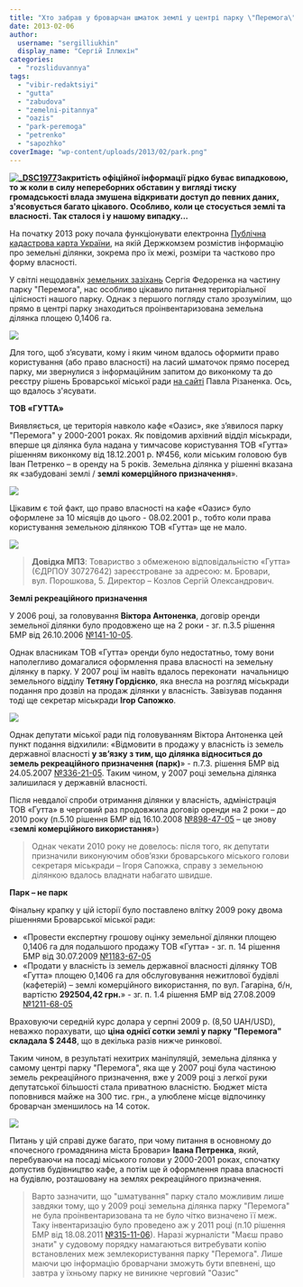 ```yaml
---
title: "Хто забрав у броварчан шматок землі у центрі парку \"Перемога\"?"
date: 2013-02-06
author: 
  username: "sergilliukhin"
  display_name: "Сергій Іллюхін"
categories: 
  - "rozsliduvannya"
tags: 
  - "vibir-redaktsiyi"
  - "gutta"
  - "zabudova"
  - "zemelni-pitannya"
  - "oazis"
  - "park-peremoga"
  - "petrenko"
  - "sapozhko"
coverImage: "wp-content/uploads/2013/02/park.png"
---
```


**[![_DSC1977](https://mpz.brovary.org/wp-content/uploads/2013/02/DSC1977.jpg)](https://mpz.brovary.org/wp-content/uploads/2013/02/DSC1977.jpg)Закритість офіційної інформації рідко буває випадковою, то ж коли в силу непереборних обставин у вигляді тиску громадськості влада змушена відкривати доступ до певних даних, з'ясовується багато цікавого. Особливо, коли це стосується землі та власності. Так сталося і у нашому випадку...**

На початку 2013 року почала функціонувати електронна [Публічна кадастрова карта України](https://map.dazru.gov.ua/), на якій Держкомзем розмістив інформацію про земельні ділянки, зокрема про їх межі, розміри та частково про форму власності.

У світлі нещодавніх [земельних зазіхань](https://mpz.brovary.org/u-brovarah-did-moroz-prosit-deputativ-ne-chipaty-park-peremoga/) Сергія Федоренка на частину парку "Перемога", нас особливо цікавило питання територіальної цілісності нашого парку. Однак з першого погляду стало зрозумілим, що прямо в центрі парку знаходиться проінвентаризована земельна ділянка площею 0,1406 га.

[![](https://mpz.brovary.org/wp-content/uploads/2013/02/park.png)](https://mpz.brovary.org/wp-content/uploads/2013/02/park.png)

Для того, щоб з’ясувати, кому і яким чином вдалось оформити право користування (або право власності) на ласий шматочок прямо посеред парку, ми звернулися з інформаційним запитом до виконкому та до реєстру рішень Броварської міської ради [на сайті](https://rizanenko.org/dokumenty-2/rishennya-bmr) Павла Різаненка. Ось, що вдалось з'ясувати.

**ТОВ «ГУТТА»**

Виявляється, це територія навколо кафе «Оазис», яке з’явилося парку "Перемога" у 2000-2001 роках. Як повідомив архівний відділ міськради, вперше ця ділянка була надана у тимчасове користування ТОВ «Гутта» рішенням виконкому від 18.12.2001 р. №456, коли міським головою був Іван Петренко – в оренду на 5 років. Земельна ділянка у рішенні вказана як «забудовані землі / **землі комерційного призначення**».

[![](https://mpz.brovary.org/wp-content/uploads/2013/02/DSC1978.jpg)](https://mpz.brovary.org/wp-content/uploads/2013/02/DSC1978.jpg)

Цікавим є той факт, що право власності на кафе «Оазис» було оформлене за 10 місяців до цього - 08.02.2001 р., тобто коли права користування земельною ділянкою ТОВ «Гутта» ще не мало.

[![](https://mpz.brovary.org/wp-content/uploads/2013/02/parkScan0003.jpg)](https://mpz.brovary.org/wp-content/uploads/2013/02/parkScan0003.jpg)

> **Довідка МПЗ**: Товариство з обмеженою відповідальністю «Гутта» (ЄДРПОУ 30727642) зареєстроване за адресою: м. Бровари, вул. Порошкова, 5. Директор – Козлов Сергій Олександрович.

**Землі рекреаційного призначення**

У 2006 році, за головування **Віктора Антоненка**, договір оренди земельної ділянки було продовжено ще на 2 роки - зг. п.3.5 рішення БМР від 26.10.2006 [№141-10-05](https://rizanenko.org/downloads/doc/rishennya/2006_rik/10_sesia/19.pdf).

Однак власникам ТОВ «Гутта» оренди було недостатньо, тому вони наполегливо домагалися оформлення права власності на земельну ділянку в парку. У 2007 році їм навіть вдалось переконати  начальницю земельного відділу **Тетяну Гордієнко**, яка внесла на розгляд міськради подання про дозвіл на продаж ділянки у власність. Завізував подання тоді ще секретар міськради **Ігор Сапожко**.

[![](https://mpz.brovary.org/wp-content/uploads/2013/02/sapojko.png)](https://mpz.brovary.org/wp-content/uploads/2013/02/sapojko.png)

Однак депутати міської ради під головуванням Віктора Антоненка цей пункт подання відхилили: «Відмовити в продажу у власність із земель державної власності **у зв’язку з тим, що** **ділянка відноситься до земель рекреаційного призначення (парк)**» - п.7.3. рішення БМР від 24.05.2007 [№336-21-05](https://rizanenko.org/downloads/doc/rishennya/2007_rik/21_sesia/20.pdf). Таким чином, у 2007 році земельна ділянка залишилася у державній власності.

Після невдалої спроби отримання ділянки у власність, адміністрація ТОВ «Гутта» в черговий раз продовжила договір оренди на 2 роки – до 2010 року (п.5.10 рішення БМР від 16.10.2008 [№898-47-05](https://rizanenko.org/downloads/doc/rishennya/2008_rik/47_sesia/13.pdf) – це знову «**землі комерційного використання**»)

> Однак чекати 2010 року не довелось: після того, як депутати призначили виконуючим обов’язки броварського міського голови секретаря міськради – Ігоря Сапожка, справу з земельною ділянкою вдалось владнати набагато швидше.

**Парк – не парк**

Фінальну крапку у цій історії було поставлено влітку 2009 року двома рішеннями Броварської міської ради:

- «Провести експертну грошову оцінку земельної ділянки площею 0,1406 га для подальшого продажу ТОВ «Гутта» - зг. п. 14 рішення БМР від 30.07.2009 [№1183-67-05](https://rizanenko.org/downloads/doc/rishennya/2009_rik/67_sesia/12.pdf)
- «Продати у власність із земель державної власності ділянку ТОВ «Гутта» площею 0,1406 га для обслуговування нежитлової будівлі (кафетерій) – землі комерційного використання, по вул. Гагаріна, б/н, вартістю **292504,42 грн.**» - зг. п. 1.4 рішення БМР від 27.08.2009 [№1211-68-05](https://rizanenko.org/downloads/doc/rishennya/2009_rik/68_sesia/10.pdf)

Враховуючи середній курс долара у серпні 2009 р. (8,50 UAH/USD), неважко порахувати, що **ціна однієї сотки землі у парку "Перемога" складала $ 2448**, що в декілька разів нижче ринкової.

Таким чином, в результаті нехитрих маніпуляцій, земельна ділянка у самому центрі парку "Перемога", яка ще у 2007 році була частиною земель рекреаційного призначення, вже у 2009 році з легкої руки депутатської більшості стала приватною власністю. Бюджет міста поповнився майже на 300 тис. грн., а улюблене місце відпочинку броварчан зменшилось на 14 соток.

[![](https://mpz.brovary.org/wp-content/uploads/2013/02/DSC1980.jpg)](https://mpz.brovary.org/wp-content/uploads/2013/02/DSC1980.jpg)

Питань у цій справі дуже багато, при чому питання в основному до «почесного громадянина міста Бровари» **Івана Петренка**, який, перебуваючи на посаді міського голови у 2000-2001 роках, спочатку допустив будівництво кафе, а потім ще й оформлення права власності на будівлю, розташовану на землях рекреаційного призначення.

> Варто зазначити, що "шматування" парку стало можливим лише завдяки тому, що у 2009 році земельна ділянка парку "Перемога" не була проінвентаризована та не було чітко визначено її меж. Таку інвентаризацію було проведено аж у 2011 році (п.10 рішення БМР від 18.08.2011 [№315-11-06](https://rada.mpz.brovary.org/index.php%5Eoption=com_content&view=article&id=4451&catid=4&Itemid=33.htm)). Наразі журналісти "Маєш право знати" у судовому порядку намагаються витребувати копію встановлених меж землекористування парку "Перемога". Лише маючи цю інформацію броварчани зможуть бути впевнені, що завтра у їхньому парку не виникне черговий "Оазис"
